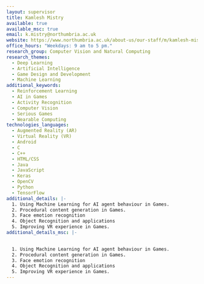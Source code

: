 ```yaml
---
layout: supervisor
title: Kamlesh Mistry
available: true
available_msc: true
email: k.mistry@northumbria.ac.uk
website: https://www.northumbria.ac.uk/about-us/our-staff/m/kamlesh-mistry/
office_hours: "Weekdays: 9 am to 5 pm."
research_group: Computer Vision and Natural Computing
research_themes:
  - Deep Learning
  - Artificial Intelligence
  - Game Design and Development
  - Machine Learning
additional_keywords:
  - Reinforcement Learning
  - AI in Games
  - Activity Recognition
  - Computer Vision
  - Serious Games
  - Wearable Computing
technologies_languages:
  - Augmented Reality (AR)
  - Virtual Reality (VR)
  - Android
  - C
  - C++
  - HTML/CSS
  - Java
  - JavaScript
  - Keras
  - OpenCV
  - Python
  - TensorFlow
additional_details: |-
  1. Using Machine Learning for AI agent behaviour in Games.
  2. Procedural content generation in Games. 
  3. Face emotion recognition 
  4. Object Recognition and applications 
  5. Improving VR experience in Games.
additional_details_msc: |-
  

  1. Using Machine Learning for AI agent behaviour in Games.
  2. Procedural content generation in Games. 
  3. Face emotion recognition 
  4. Object Recognition and applications 
  5. Improving VR experience in Games.
---
```

